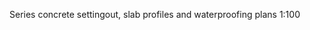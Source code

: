 <span class="transform-to-uppercase">Series concrete settingout, slab profiles and waterproofing plans <span class="highlight-red">1:100</span></span>